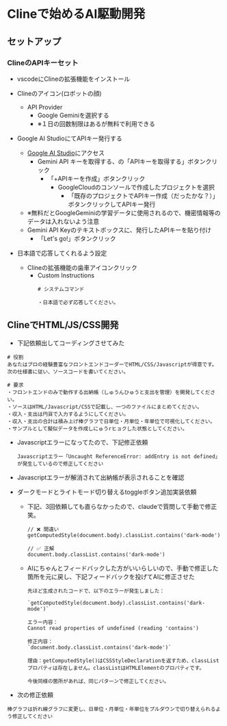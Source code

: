 # Clineで始めるAI駆動開発

## セットアップ

### ClineのAPIキーセット

- vscodeにClineの拡張機能をインストール

- Clineのアイコン(ロボットの顔)
  - API Provider
    - Google Geminiを選択する
    - ※１日の回数制限はあるが無料で利用できる

- Google AI StudioにてAPIキー発行する
  - [Google AI Studio](https://ai.google.dev/aistudio?hl=ja)にアクセス
    - Gemini API キーを取得する、の「APIキーを取得する」ボタンクリック
      - 「+APIキーを作成」ボタンクリック
        - GoogleCloudのコンソールで作成したプロジェクトを選択
          - 「既存のプロジェクトでAPIキー作成（だったかな？）」ボタンクリックしてAPIキー発行
  - ※無料だとGoogleGeminiの学習データに使用されるので、機密情報等のデータは入れないよう注意
  - Gemini API Keyのテキストボックスに、発行したAPIキーを貼り付け
    - 「Let's go!」ボタンクリック

- 日本語で応答してくれるよう設定
  - Clineの拡張機能の歯車アイコンクリック
    - Custom Instructions
      ```
      # システムコマンド

      ・日本語で必ず応答してください。
      ```

## ClineでHTML/JS/CSS開発

- 下記依頼出してコーディングさせてみた

```
# 役割
あなたはプロの経験豊富なフロントエンドコーダーでHTML/CSS/Javascriptが得意です。
次の仕様書に従い、ソースコードを書いてください。

# 要求
・フロントエンドのみで動作する出納帳（しゅうんひゅうと支出を管理）を開発してください。
・ソースはHTML/Javascript/CSSで記載し、一つのファイルにまとめてください。
・収入・支出は円貨で入力するようにしてください。
・収入・支出の合計は積み上げ棒グラフで日単位・月単位・年単位で可視化してください。
・サンプルとして擬似データを作成しにゅうrヒョクした状態としてください。
```

- Javascriptエラーになってたので、下記修正依頼
  ```
  Javascriptエラー「Uncaught ReferenceError: addEntry is not defined」が発生しているので修正してください
  ```

- Javascriptエラーが解消されて出納帳が表示されることを確認

- ダークモードとライトモード切り替えるtoggleボタン追加実装依頼
  - 下記、3回依頼しても直らなかったので、claudeで質問して手動で修正笑。
    ```
    // ❌ 間違い
    getComputedStyle(document.body).classList.contains('dark-mode')

    // ✅ 正解
    document.body.classList.contains('dark-mode')
    ```
  - AIにちゃんとフィードバックした方がいいらしいので、手動で修正した箇所を元に戻し、下記フィードバックを投げてAIに修正させた
    ```
    先ほど生成されたコードで、以下のエラーが発生しました：

    `getComputedStyle(document.body).classList.contains('dark-mode')`

    エラー内容：
    Cannot read properties of undefined (reading 'contains')

    修正内容：
    `document.body.classList.contains('dark-mode')`

    理由：getComputedStyle()はCSSStyleDeclarationを返すため、classListプロパティは存在しません。classListはHTMLElementのプロパティです。

    今後同様の箇所があれば、同じパターンで修正してください。
    ```

- 次の修正依頼
```
棒グラフは折れ線グラフに変更し、日単位・月単位・年単位をプルダウンで切り替えられるよう修正してください
```